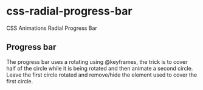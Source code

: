# css-radial-progress-bar
CSS Animations Radial Progress Bar

## Progress bar

The progress bar uses a rotating using @keyframes, the trick is to cover half of the circle 
while it is being rotated and then animate a second circle. Leave the first circle rotated and remove/hide the element used to cover the first circle.
